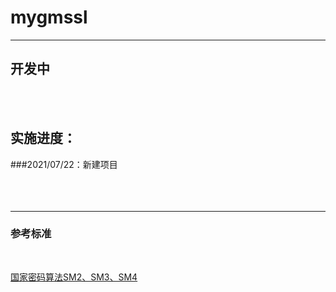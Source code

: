 # mygmssl
***
## 开发中
<br><br>
## 实施进度：
###2021/07/22：新建项目
<br><br><br><br>
***
### 参考标准
<br>

[国家密码算法SM2、SM3、SM4](http://openstd.samr.gov.cn/bzgk/gb/std_list?r=0.29907869064545967&page=1&pageSize=50&p.p1=0&p.p2=%E5%AF%86%E7%A0%81%E7%AE%97%E6%B3%95&p.p90=circulation_date&p.p91=desc)
<br><br>
